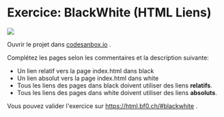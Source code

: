 # Exercice: BlackWhite (HTML Liens)

[![](https://codesandbox.io/static/img/play-codesandbox.svg)](https://codesandbox.io/s/github/bfritscher/cours-html-exercices/tree/master/HTML_Liens_Blackwhite)

Ouvrir le projet dans [codesanbox.io](https://codesandbox.io/s/github/bfritscher/cours-html-exercices/tree/master/HTML_Liens_Blackwhite) .

Complétez les pages selon les commentaires et la description suivante:

- Un lien relatif vers la page index.html dans black
- Un lien absolut vers la page index.html dans white
- Tous les liens des pages dans black doivent utiliser des liens **relatifs**.
- Tous les liens des pages dans white doivent utiliser des liens **absoluts**.

Vous pouvez valider l'exercice sur https://html.bf0.ch/#blackwhite .
